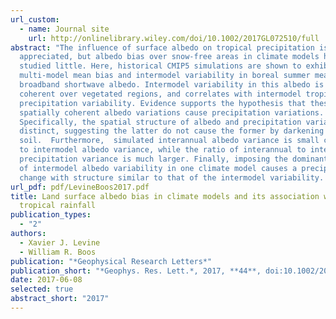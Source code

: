 ```yaml
---
url_custom:
  - name: Journal site
    url: http://onlinelibrary.wiley.com/doi/10.1002/2017GL072510/full
abstract: "The influence of surface albedo on tropical precipitation is widely
  appreciated, but albedo bias over snow-free areas in climate models has been
  studied little. Here, historical CMIP5 simulations are shown to exhibit large
  multi-model mean bias and intermodel variability in boreal summer mean surface
  broadband shortwave albedo. Intermodel variability in this albedo is globally
  coherent over vegetated regions, and correlates with intermodel tropical
  precipitation variability. Evidence supports the hypothesis that these
  spatially coherent albedo variations cause precipitation variations.
  Specifically, the spatial structure of albedo and precipitation variations are
  distinct, suggesting the latter do not cause the former by darkening
  soil.  Furthermore,  simulated interannual albedo variance is small compared
  to intermodel albedo variance, while the ratio of interannual to intermodel
  precipitation variance is much larger. Finally, imposing the dominant pattern
  of intermodel albedo variability in one climate model causes a precipitation
  change with structure similar to that of the intermodel variability. "
url_pdf: pdf/LevineBoos2017.pdf
title: Land surface albedo bias in climate models and its association with
  tropical rainfall
publication_types:
  - "2"
authors:
  - Xavier J. Levine
  - William R. Boos
publication: "*Geophysical Research Letters*"
publication_short: "*Geophys. Res. Lett.*, 2017, **44**, doi:10.1002/2017GL072510"
date: 2017-06-08
selected: true
abstract_short: "2017"
---
```

